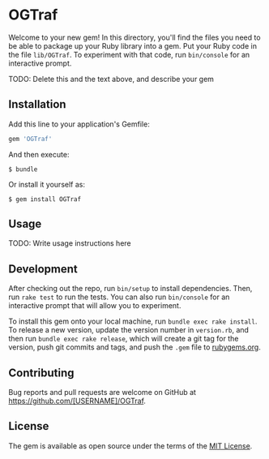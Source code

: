 # OGTraf

Welcome to your new gem! In this directory, you'll find the files you need to be able to package up your Ruby library into a gem. Put your Ruby code in the file `lib/OGTraf`. To experiment with that code, run `bin/console` for an interactive prompt.

TODO: Delete this and the text above, and describe your gem

## Installation

Add this line to your application's Gemfile:

```ruby
gem 'OGTraf'
```

And then execute:

    $ bundle

Or install it yourself as:

    $ gem install OGTraf

## Usage

TODO: Write usage instructions here

## Development

After checking out the repo, run `bin/setup` to install dependencies. Then, run `rake test` to run the tests. You can also run `bin/console` for an interactive prompt that will allow you to experiment.

To install this gem onto your local machine, run `bundle exec rake install`. To release a new version, update the version number in `version.rb`, and then run `bundle exec rake release`, which will create a git tag for the version, push git commits and tags, and push the `.gem` file to [rubygems.org](https://rubygems.org).

## Contributing

Bug reports and pull requests are welcome on GitHub at https://github.com/[USERNAME]/OGTraf.


## License

The gem is available as open source under the terms of the [MIT License](http://opensource.org/licenses/MIT).

